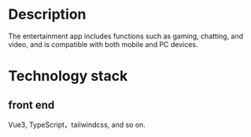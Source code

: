 # Description
The entertainment app includes functions such as gaming, chatting, and video, and is compatible with both mobile and PC devices.

# Technology stack
## front end
Vue3, TypeScript，tailwindcss, and so on.
